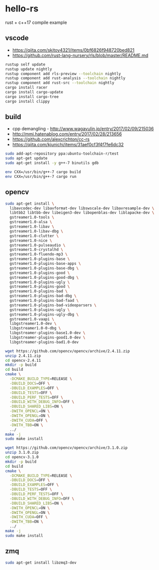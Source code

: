 # hello-rs

rust + c++17 compile example

## vscode

* https://qiita.com/skitoy4321/items/0bf6826f948720bed821
* https://github.com/rust-lang-nursery/rls/blob/master/README.md

```sh
rustup self update
rustup update nightly
rustup component add rls-preview --toolchain nightly
rustup component add rust-analysis --toolchain nightly
rustup component add rust-src --toolchain nightly
cargo install racer
cargo install cargo-update
cargo install cargo-tree
cargo install clippy
```

## build

* cpp demangling - http://www.wagavulin.jp/entry/2017/02/09/215036
* http://mmi.hatenablog.com/entry/2017/02/28/213656
* https://github.com/alexcrichton/cc-rs
* https://qiita.com/kjunichi/items/31aef0cf3f4f7fe6dc32

```sh
sudo add-apt-repository ppa:ubuntu-toolchain-r/test
sudo apt-get update
sudo apt-get install -y g++-7 binutils gdb
```

```sh
env CXX=/usr/bin/g++-7 cargo build
env CXX=/usr/bin/g++-7 cargo run
```

## opencv

```sh
sudo apt-get install \
  libavcodec-dev libavformat-dev libswscale-dev libavresample-dev \
  libtbb2 libtbb-dev libeigen3-dev libopenblas-dev liblapacke-dev \
  gstreamer1.0-tools \
  gstreamer1.0-alsa \
  gstreamer1.0-libav \
  gstreamer1.0-libav-dbg \
  gstreamer1.0-clutter \
  gstreamer1.0-nice \
  gstreamer1.0-pulseaudio \
  gstreamer1.0-crystalhd \
  gstreamer1.0-fluendo-mp3 \
  gstreamer1.0-plugins-base \
  gstreamer1.0-plugins-base-apps \
  gstreamer1.0-plugins-base-dbg \
  gstreamer1.0-plugins-good \
  gstreamer1.0-plugins-good-dbg \
  gstreamer1.0-plugins-ugly \
  gstreamer1.0-plugins-good \
  gstreamer1.0-plugins-bad \
  gstreamer1.0-plugins-bad-dbg \
  gstreamer1.0-plugins-bad-faad \
  gstreamer1.0-plugins-bad-videoparsers \
  gstreamer1.0-plugins-ugly \
  gstreamer1.0-plugins-ugly-dbg \
  gstreamer1.0-vaapi \
  libgstreamer1.0-dev \
  libgstreamer1.0-0-dbg \
  libgstreamer-plugins-base1.0-dev \
  libgstreamer-plugins-good1.0-dev \
  libgstreamer-plugins-bad1.0-dev
```

```sh
wget https://github.com/opencv/opencv/archive/2.4.11.zip
unzip 2.4.11.zip
cd opencv-2.4.11
mkdir -p build
cd build
cmake \
  -DCMAKE_BUILD_TYPE=RELEASE \
  -DBUILD_DOCS=OFF \
  -DBUILD_EXAMPLES=OFF \
  -DBUILD_TESTS=OFF \
  -DBUILD_PERF_TESTS=OFF \
  -DBUILD_WITH_DEBUG_INFO=OFF \
  -DBUILD_SHARED_LIBS=ON \
  -DWITH_OPENCL=ON \
  -DWITH_OPENGL=ON \
  -DWITH_CUDA=OFF \
  -DWITH_TBB=ON \
  ../
make -j
sudo make install
```

```sh
wget https://github.com/opencv/opencv/archive/3.1.0.zip
unzip 3.1.0.zip
cd opencv-3.1.0
mkdir -p build
cd build
cmake \
  -DCMAKE_BUILD_TYPE=RELEASE \
  -DBUILD_DOCS=OFF \
  -DBUILD_EXAMPLES=OFF \
  -DBUILD_TESTS=OFF \
  -DBUILD_PERF_TESTS=OFF \
  -DBUILD_WITH_DEBUG_INFO=OFF \
  -DBUILD_SHARED_LIBS=ON \
  -DWITH_OPENCL=ON \
  -DWITH_OPENGL=ON \
  -DWITH_CUDA=OFF \
  -DWITH_TBB=ON \
  ../
make -j
sudo make install

```

## zmq

```sh
sudo apt-get install libzmq3-dev
```
